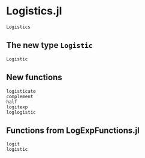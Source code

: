 # Logistics.jl

```@docs
Logistics
```

## The new type `Logistic`

```@docs
Logistic
```

## New functions

```@docs
logisticate
complement
half
logitexp
loglogistic
```

## Functions from LogExpFunctions.jl

```@docs
logit
logistic
```
